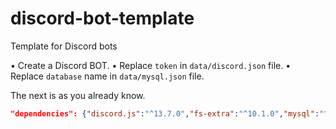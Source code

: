 # discord-bot-template
Template for Discord bots

• Create a Discord BOT.
• Replace `token` in `data/discord.json` file.
• Replace `database` name in `data/mysql.json` file.

The next is as you already know.
 
```json
"dependencies": {"discord.js":"^13.7.0","fs-extra":"^10.1.0","mysql":"^2.18.1"}
```
